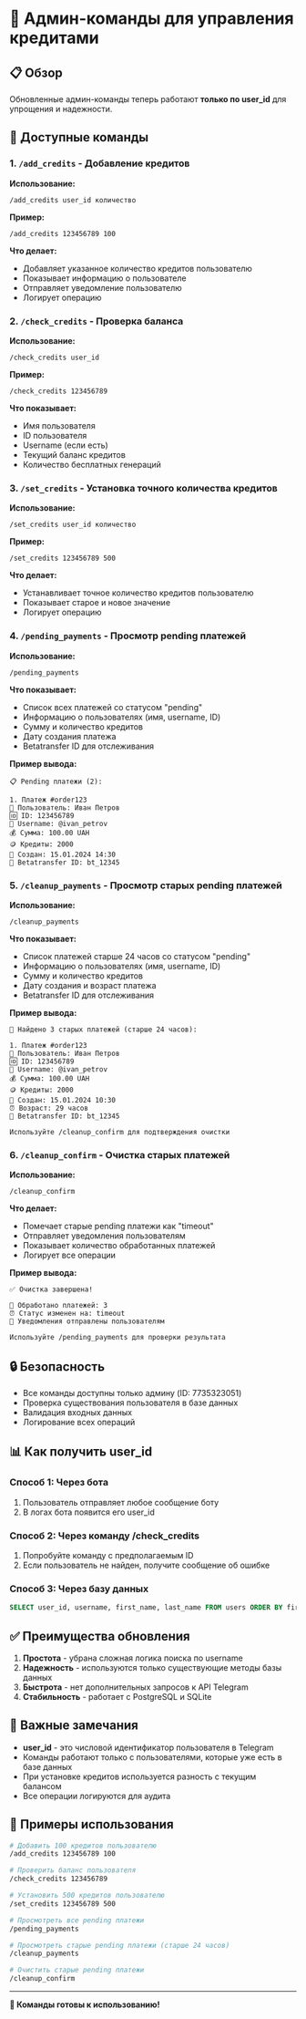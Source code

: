 # 🔧 Админ-команды для управления кредитами

## 📋 Обзор

Обновленные админ-команды теперь работают **только по user_id** для упрощения и надежности.

## 🚀 Доступные команды

### 1. `/add_credits` - Добавление кредитов

**Использование:**
```
/add_credits user_id количество
```

**Пример:**
```
/add_credits 123456789 100
```

**Что делает:**
- Добавляет указанное количество кредитов пользователю
- Показывает информацию о пользователе
- Отправляет уведомление пользователю
- Логирует операцию

### 2. `/check_credits` - Проверка баланса

**Использование:**
```
/check_credits user_id
```

**Пример:**
```
/check_credits 123456789
```

**Что показывает:**
- Имя пользователя
- ID пользователя
- Username (если есть)
- Текущий баланс кредитов
- Количество бесплатных генераций

### 3. `/set_credits` - Установка точного количества кредитов

**Использование:**
```
/set_credits user_id количество
```

**Пример:**
```
/set_credits 123456789 500
```

**Что делает:**
- Устанавливает точное количество кредитов пользователю
- Показывает старое и новое значение
- Логирует операцию

### 4. `/pending_payments` - Просмотр pending платежей

**Использование:**
```
/pending_payments
```

**Что показывает:**
- Список всех платежей со статусом "pending"
- Информацию о пользователях (имя, username, ID)
- Сумму и количество кредитов
- Дату создания платежа
- Betatransfer ID для отслеживания

**Пример вывода:**
```
📋 Pending платежи (2):

1. Платеж #order123
👤 Пользователь: Иван Петров
🆔 ID: 123456789
📝 Username: @ivan_petrov
💰 Сумма: 100.00 UAH
🪙 Кредиты: 2000
📅 Создан: 15.01.2024 14:30
🔗 Betatransfer ID: bt_12345
```

### 5. `/cleanup_payments` - Просмотр старых pending платежей

**Использование:**
```
/cleanup_payments
```

**Что показывает:**
- Список платежей старше 24 часов со статусом "pending"
- Информацию о пользователях (имя, username, ID)
- Сумму и количество кредитов
- Дату создания и возраст платежа
- Betatransfer ID для отслеживания

**Пример вывода:**
```
🧹 Найдено 3 старых платежей (старше 24 часов):

1. Платеж #order123
👤 Пользователь: Иван Петров
🆔 ID: 123456789
📝 Username: @ivan_petrov
💰 Сумма: 100.00 UAH
🪙 Кредиты: 2000
📅 Создан: 15.01.2024 10:30
⏰ Возраст: 29 часов
🔗 Betatransfer ID: bt_12345

Используйте /cleanup_confirm для подтверждения очистки
```

### 6. `/cleanup_confirm` - Очистка старых платежей

**Использование:**
```
/cleanup_confirm
```

**Что делает:**
- Помечает старые pending платежи как "timeout"
- Отправляет уведомления пользователям
- Показывает количество обработанных платежей
- Логирует все операции

**Пример вывода:**
```
✅ Очистка завершена!

🧹 Обработано платежей: 3
⏰ Статус изменен на: timeout
📱 Уведомления отправлены пользователям

Используйте /pending_payments для проверки результата
```

## 🔒 Безопасность

- Все команды доступны только админу (ID: 7735323051)
- Проверка существования пользователя в базе данных
- Валидация входных данных
- Логирование всех операций

## 📊 Как получить user_id

### Способ 1: Через бота
1. Пользователь отправляет любое сообщение боту
2. В логах бота появится его user_id

### Способ 2: Через команду /check_credits
1. Попробуйте команду с предполагаемым ID
2. Если пользователь не найден, получите сообщение об ошибке

### Способ 3: Через базу данных
```sql
SELECT user_id, username, first_name, last_name FROM users ORDER BY first_seen DESC;
```

## ✅ Преимущества обновления

1. **Простота** - убрана сложная логика поиска по username
2. **Надежность** - используются только существующие методы базы данных
3. **Быстрота** - нет дополнительных запросов к API Telegram
4. **Стабильность** - работает с PostgreSQL и SQLite

## 🚨 Важные замечания

- **user_id** - это числовой идентификатор пользователя в Telegram
- Команды работают только с пользователями, которые уже есть в базе данных
- При установке кредитов используется разность с текущим балансом
- Все операции логируются для аудита

## 📝 Примеры использования

```bash
# Добавить 100 кредитов пользователю
/add_credits 123456789 100

# Проверить баланс пользователя
/check_credits 123456789

# Установить 500 кредитов пользователю
/set_credits 123456789 500

# Просмотреть все pending платежи
/pending_payments

# Просмотреть старые pending платежи (старше 24 часов)
/cleanup_payments

# Очистить старые pending платежи
/cleanup_confirm
```

---

**🎉 Команды готовы к использованию!**
